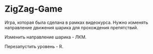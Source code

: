 # ZigZag-Game
Игра, которая была сделана в рамках видеокурса. Нужно изменять направление движения шарика для прохождения препятствий.

Изменить направление шарика - ЛКМ.

Перезапустить уровень - R.
